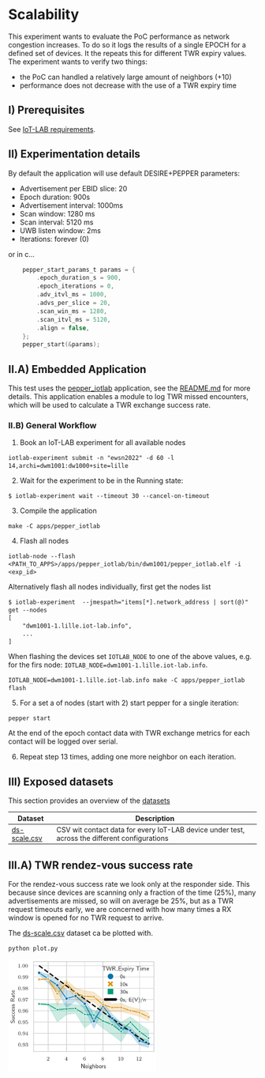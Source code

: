 # Scalability

This experiment wants to evaluate the PoC performance as network congestion increases.
To do so it logs the results of a single EPOCH for a defined set of devices. It the
repeats this for different TWR expiry values. The experiment wants to verify two
things:

- the PoC can handled a relatively large amount of neighbors (+10)
- performance does not decrease with the use of a TWR expiry time

## I) Prerequisites

See [IoT-LAB requirements](../../README.md).

## II) Experimentation details

By default the application will use default DESIRE+PEPPER parameters:

- Advertisement per EBID slice: 20
- Epoch duration: 900s
- Advertisement interval: 1000ms
- Scan window: 1280 ms
- Scan interval: 5120 ms
- UWB listen window: 2ms
- Iterations: forever (0)

or in c...

```c
    pepper_start_params_t params = {
        .epoch_duration_s = 900,
        .epoch_iterations = 0,
        .adv_itvl_ms = 1000,
        .advs_per_slice = 20,
        .scan_win_ms = 1280,
        .scan_itvl_ms = 5120,
        .align = false,
    };
    pepper_start(&params);
```

## II.A) Embedded Application

This test uses the [pepper_iotlab](https://anonymous.4open.science/r/EWSN-pepper-D6AD/apps/pepper_iotlab)
application, see the [README.md](https://anonymous.4open.science/r/EWSN-pepper-D6AD/apps/pepper_iotlab/README.md) for more details. This application enables a module to log TWR missed encounters, which will be used to calculate a TWR exchange success rate.

### II.B) General Workflow

1. Book an IoT-LAB experiment for all available nodes
```shell
iotlab-experiment submit -n "ewsn2022" -d 60 -l 14,archi=dwm1001:dw1000+site=lille
```

2. Wait for the experiment to be in the Running state:

```shell
$ iotlab-experiment wait --timeout 30 --cancel-on-timeout
```

3. Compile the application
```
make -C apps/pepper_iotlab
```

4. Flash all nodes

```
iotlab-node --flash <PATH_TO_APPS>/apps/pepper_iotlab/bin/dwm1001/pepper_iotlab.elf -i <exp_id>
```

Alternatively flash all nodes individually, first get the nodes list

```shell
$ iotlab-experiment  --jmespath="items[*].network_address | sort(@)" get --nodes
[
    "dwm1001-1.lille.iot-lab.info",
    ...
]
```

When flashing the devices set `IOTLAB_NODE` to one of the above values, e.g. for
the firs node: `IOTLAB_NODE=dwm1001-1.lille.iot-lab.info`.

```
IOTLAB_NODE=dwm1001-1.lille.iot-lab.info make -C apps/pepper_iotlab flash
```

5. For a set a of nodes (start with 2) start pepper for a single iteration:

```shell
pepper start
```

At the end of the epoch contact data with TWR exchange metrics for each contact will be logged over serial.

6. Repeat step 13 times, adding one more neighbor on each iteration.

## III) Exposed datasets

This section provides an overview of the [datasets](./datasets)

| Dataset | Description |
|---------|-------------|
| [ds-scale.csv](./datasets/ds-scale) | CSV wit contact data for every IoT-LAB device under test, across the different configurations|

## III.A) TWR rendez-vous success rate

For the rendez-vous success rate we look only at the responder side. This because
since devices are scanning only a fraction of the time (25%), many advertisements
are missed, so will on average be 25%, but as a TWR request timeouts early, we
are concerned with how many times a RX window is opened for no TWR request to arrive.

The [ds-scale.csv](./datasets/ds-scale.csv) dataset ca be plotted with.

```python
python plot.py
```

<img src="./figures/pepper_scale.jpg" width="300">
